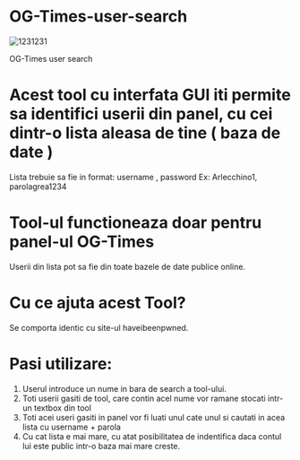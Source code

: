 # OG-Times-user-search
![1231231](https://user-images.githubusercontent.com/60316326/92620532-468d7e80-f2b2-11ea-9f2f-8aef8535327b.png)

OG-Times user search

# Acest tool cu interfata GUI iti permite sa identifici userii din panel, cu cei dintr-o lista aleasa de tine ( baza de date )
Lista trebuie sa fie in format: username , password
Ex: Arlecchino1, parolagrea1234

# Tool-ul functioneaza doar pentru panel-ul OG-Times 
Userii din lista pot sa fie din toate bazele de date publice online.

# Cu ce ajuta acest Tool?
Se comporta identic cu site-ul haveibeenpwned.

# Pasi utilizare: 
1. Userul introduce un nume in bara de search a tool-ului.
2. Toti userii gasiti de tool, care contin acel nume vor ramane stocati intr-un textbox din tool
3. Toti acei useri gasiti in panel vor fi luati unul cate unul si cautati in acea lista cu username + parola
4. Cu cat lista e mai mare, cu atat posibilitatea de indentifica daca contul lui este public intr-o baza mai mare creste.
